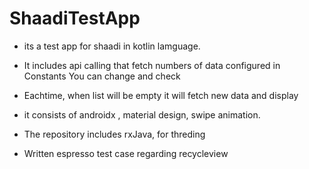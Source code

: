 # ShaadiTestApp

- its a test app for shaadi in kotlin lamguage.

- It includes api calling that fetch numbers of data configured in Constants
  You can change and check

- Eachtime, when list will be empty it will fetch new data and display 

- it consists of androidx , material design, swipe animation.

- The repository includes rxJava, for threding

- Written espresso test case regarding recycleview
